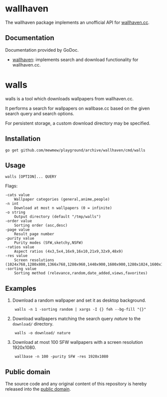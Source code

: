 # wallhaven

The wallhaven package implements an unofficial API for [wallhaven.cc](http://wallhaven.cc/).

## Documentation

Documentation provided by GoDoc.

- [wallhaven][]: implements search and download functionality for wallhaven.cc.

[wallhaven]: http://godoc.org/github.com/mewmew/playground/archive/wallhaven

# walls

walls is a tool which downloads wallpapers from wallhaven.cc.

It performs a search for wallpapers on wallbase.cc based on the given search query and search options.

For persistent storage, a custom download directory may be specified.

## Installation

	go get github.com/mewmew/playground/archive/wallhaven/cmd/walls

## Usage

	walls [OPTION]... QUERY

Flags:

	-cats value
		Wallpaper categories (general,anime,people)
	-n int
		Download at most n wallpapers (0 = infinite)
	-o string
		Output directory (default "/tmp/walls")
	-order value
		Sorting order (asc,desc)
	-page value
		Result page number
	-purity value
		Purity modes (SFW,sketchy,NSFW)
	-ratios value
		Aspect ratios (4x3,5x4,16x9,16x10,21x9,32x9,48x9)
	-res value
		Screen resolutions (1024x768,1280x800,1366x768,1280x960,1440x900,1600x900,1280x1024,1600x1200,1680x1050,1920x1080,1920x1200,2560x1440,2560x1600,3840x1080,5760x1080,3840x2160)
	-sorting value
		Sorting method (relevance,random,date_added,views,favorites)

## Examples

1. Download a random wallpaper and set it as desktop background.

		walls -n 1 -sorting random | xargs -I {} feh --bg-fill "{}"

2. Download wallpapers matching the search query *nature* to the `download/` directory.

		walls -o download/ nature

3. Download at most 100 SFW wallpapers with a screen resolution 1920x1080.

		wallbase -n 100 -purity SFW -res 1920x1080

## Public domain

The source code and any original content of this repository is hereby released into the [public domain].

[public domain]: https://creativecommons.org/publicdomain/zero/1.0/
